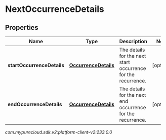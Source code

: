 # NextOccurrenceDetails


## Properties

| Name | Type | Description | Notes |
| ------------ | ------------- | ------------- | ------------- |
| **startOccurrenceDetails** | [**OccurrenceDetails**](OccurrenceDetails) | The details for the next start occurrence for the recurrence. |  [optional] |
| **endOccurrenceDetails** | [**OccurrenceDetails**](OccurrenceDetails) | The details for the next end occurrence for the recurrence. |  [optional] |




_com.mypurecloud.sdk.v2:platform-client-v2:233.0.0_
